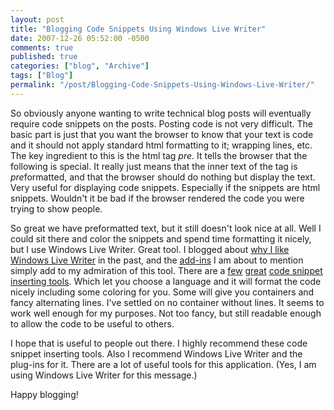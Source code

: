 ```yaml
---
layout: post
title: "Blogging Code Snippets Using Windows Live Writer"
date: 2007-12-26 05:52:00 -0500
comments: true
published: true
categories: ["blog", "Archive"]
tags: ["Blog"]
permalink: "/post/Blogging-Code-Snippets-Using-Windows-Live-Writer/"
---
```

<!-- more -->



<p>So obviously anyone wanting to write technical blog posts will eventually require code snippets on the posts. Posting code is not very difficult. The basic part is just that you want the browser to know that your text is code and it should not apply standard html formatting to it; wrapping lines, etc. The key ingredient to this is the html tag <em>pre</em>. It tells the browser that the following is special. It really just means that the inner text of the tag is <em>pre</em>formatted, and that the browser should do nothing but display the text. Very useful for displaying code snippets. Especially if the snippets are html snippets. Wouldn't it be bad if the browser rendered the code you were trying to show people.</p>
<p>So great we have preformatted text, but it still doesn't look nice at all. Well I could sit there and color the snippets and spend time formatting it nicely, but I use Windows Live Writer. Great tool. I blogged about <a href="/post/The-Joys-of-Windows-Live-Writer.aspx" target="_blank">why I like Windows Live Writer</a> in the past, and the <a href="http://gallery.live.com/results.aspx?c=0&amp;bt=9&amp;pl=8&amp;st=5" target="_blank">add-ins</a> I am about to mention simply add to my admiration of this tool. There are a <a href="http://gallery.live.com/liveItemDetail.aspx?li=1f57bd9b-a692-4593-9e9e-e2962d9c0eee&amp;bt=9&amp;pl=8" target="_blank">few</a> <a href="http://gallery.live.com/liveItemDetail.aspx?li=d4409446-af7f-42ec-aa20-78aa5bac4748&amp;bt=9&amp;pl=8" target="_blank">great</a> <a href="http://gallery.live.com/liveItemDetail.aspx?li=d8835a5e-28da-4242-82eb-e1a006b083b9&amp;bt=9&amp;pl=8" target="_blank">code snippet inserting tools</a>. Which let you choose a language and it will format the code nicely including some coloring for you. Some will give you containers and fancy alternating lines. I've settled on no container without lines. It seems to work well enough for my purposes. Not too fancy, but still readable enough to allow the code to be useful to others.</p>
<p>I hope that is useful to people out there. I highly recommend these code snippet inserting tools. Also I recommend Windows Live Writer and the plug-ins for it. There are a lot of useful tools for this application. (Yes, I am using Windows Live Writer for this message.)</p>
<p>Happy blogging!</p>
